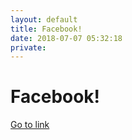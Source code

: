 ```yaml
---
layout: default
title: Facebook!
date: 2018-07-07 05:32:18
private: 
---
```


# Facebook!

[Go to link](https://facebook.com)

